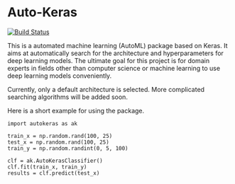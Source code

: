 # Auto-Keras

[![Build Status](https://travis-ci.org/jhfjhfj1/autokeras.svg?branch=master)](https://travis-ci.org/jhfjhfj1/autokeras)

This is a automated machine learning (AutoML) package based on Keras. 
It aims at automatically search for the architecture and hyperparameters for deep learning models.
The ultimate goal for this project is for domain experts in fields other than computer science or machine learning
to use deep learning models conveniently.

Currently, only a default architecture is selected. More complicated searching algorithms will be added soon.

Here is a short example for using the package.

    
    import autokeras as ak
    
    train_x = np.random.rand(100, 25)
    test_x = np.random.rand(100, 25)
    train_y = np.random.randint(0, 5, 100)
    
    clf = ak.AutoKerasClassifier()
    clf.fit(train_x, train_y)
    results = clf.predict(test_x)
